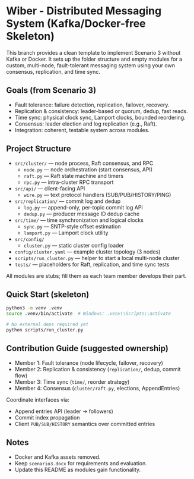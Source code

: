 # Wiber - Distributed Messaging System (Kafka/Docker-free Skeleton)

This branch provides a clean template to implement Scenario 3 without Kafka or Docker. It sets up the folder structure and empty modules for a custom, multi-node, fault-tolerant messaging system using your own consensus, replication, and time sync.

## Goals (from Scenario 3)
- Fault tolerance: failure detection, replication, failover, recovery.
- Replication & consistency: leader-based or quorum, dedup, fast reads.
- Time sync: physical clock sync, Lamport clocks, bounded reordering.
- Consensus: leader election and log replication (e.g., Raft).
- Integration: coherent, testable system across modules.

## Project Structure

- `src/cluster/` — node process, Raft consensus, and RPC
  - `node.py` — node orchestration (start consensus, API)
  - `raft.py` — Raft state machine and timers
  - `rpc.py` — intra-cluster RPC transport
- `src/api/` — client-facing API
  - `wire.py` — text protocol handlers (SUB/PUB/HISTORY/PING)
- `src/replication/` — commit log and dedup
  - `log.py` — append-only, per-topic commit log API
  - `dedup.py` — producer message ID dedup cache
- `src/time/` — time synchronization and logical clocks
  - `sync.py` — SNTP-style offset estimation
  - `lamport.py` — Lamport clock utility
- `src/config/`
  - `cluster.py` — static cluster config loader
- `config/cluster.yaml` — example cluster topology (3 nodes)
- `scripts/run_cluster.py` — helper to start a local multi-node cluster
- `tests/` — placeholders for Raft, replication, and time sync tests

All modules are stubs; fill them as each team member develops their part.

## Quick Start (skeleton)

```bash
python3 -m venv .venv
source .venv/bin/activate  # Windows: .venv\\Scripts\\activate

# No external deps required yet
python scripts/run_cluster.py
```

## Contribution Guide (suggested ownership)
- Member 1: Fault tolerance (node lifecycle, failover, recovery)
- Member 2: Replication & consistency (`replication/`, dedup, commit flow)
- Member 3: Time sync (`time/`, reorder strategy)
- Member 4: Consensus (`cluster/raft.py`, elections, AppendEntries)

Coordinate interfaces via:
- Append entries API (leader → followers)
- Commit index propagation
- Client `PUB/SUB/HISTORY` semantics over committed entries

## Notes
- Docker and Kafka assets removed.
- Keep `scenario3.docx` for requirements and evaluation.
- Update this README as modules gain functionality.

